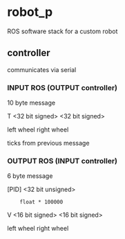 robot_p
=======

ROS software stack for a custom robot


controller
----------

communicates via serial

### INPUT ROS (OUTPUT controller)

10 byte message

T <32 bit signed> <32 bit signed> <CRC-8>

  left wheel        right wheel

ticks from previous message

### OUTPUT ROS (INPUT controller)

6 byte message

[PID] <32 bit unsigned> <CRC-8>

        float * 100000

V <16 bit signed> <16 bit signed> <CRC-8>

   left wheel       right wheel

